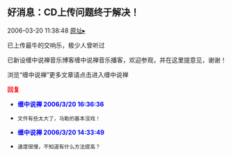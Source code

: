 ## 好消息：CD上传问题终于解决！
2006-03-20 11:38:48
[原址▸](http://www.fxgan.com/chan_time/2006_01_06/114.htm)




 已上传最牛的交响乐，极少人曾听过


 已新设缠中说禅音乐博客缠中说禅音乐播客，欢迎参观，并在这里提意见，谢谢！





 


 


 
  浏览“缠中说禅”更多文章请点击进入缠中说禅
 





<font color='red'>**回复**</font>


- <font color='blue'>**缠中说禅 2006/3/20 16:36:36**</font>
- ```
  文件有些太大了，马勒的基本没戏！
  ```
- <font color='blue'>**缠中说禅 2006/3/20 14:33:49**</font>
- ```
  速度很慢，不知道有什么方法提高？
  ```
